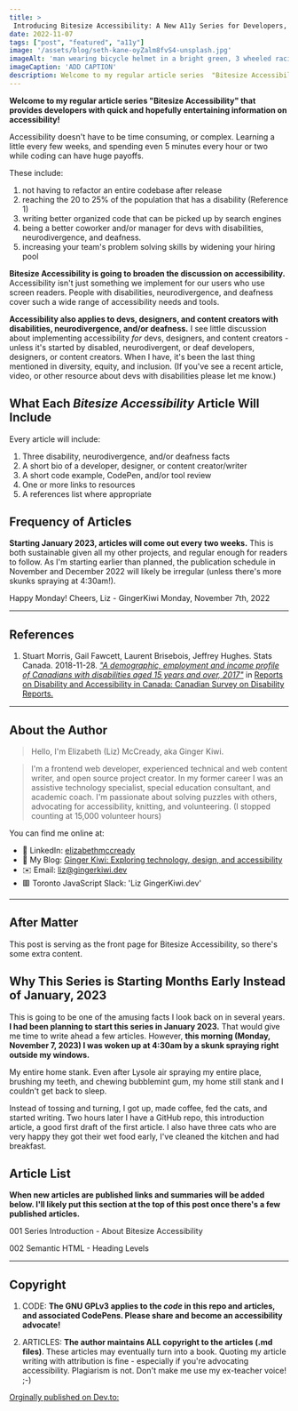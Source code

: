 ```yaml
---
title: >
 Introducing Bitesize Accessibility: A New A11y Series for Developers, UX Designers, and Content Creators
date: 2022-11-07
tags: ["post", "featured", "a11y"]
image: '/assets/blog/seth-kane-oyZalm8fvS4-unsplash.jpg'
imageAlt: 'man wearing bicycle helmet in a bright green, 3 wheeled racing wheelchair going fast. The background of the photo is blurred. Stickers on the wheelchair say 248 and Masterson. Photo taken during the 2017 Chicago Marathon'
imageCaption: 'ADD CAPTION'
description: Welcome to my regular article series  "Bitesize Accessibility" that provides developers with quick and hopefully entertaining information on accessibility! Accessibility doesn't have to be time consuming, or complex. Learning a little every few weeks, and spending even 5 minutes every hour or two while coding can have huge payoffs.
---
```


**Welcome to my regular article series  "Bitesize Accessibility" that provides developers with quick and hopefully entertaining information on accessibility!**

Accessibility doesn't have to be time consuming, or complex. Learning a little every few weeks, and spending even 5 minutes every hour or two while coding can have huge payoffs.

These include:

1. not having to refactor an entire codebase after release
2. reaching the 20 to 25% of the population that has a disability (Reference 1)
3. writing better organized code that can be picked up by search engines
4. being a better coworker and/or manager for devs with disabilities, neurodivergence, and deafness.
5. increasing your team's problem solving skills by widening your hiring pool

**Bitesize Accessibility is going to broaden the discussion on accessibility.** Accessibility isn't just something we implement for our users who use screen readers. People with disabilities, neurodivergence, and deafness cover such a wide range of accessibility needs and tools. 

**Accessibility also applies to devs, designers, and content creators with disabilities, neurodivergence, and/or deafness.** I see little discussion about implementing accessibility *for* devs, designers, and content creators - unless it's started by disabled, neurodivergent, or deaf developers, designers, or content creators. When I have, it's been the last thing mentioned in diversity, equity, and inclusion. (If you've see a recent article, video, or other resource about devs with disabilities please let me know.)

## What Each *Bitesize Accessibility* Article Will Include

Every article will include:

1. Three disability, neurodivergence, and/or deafness facts
2. A short bio of a developer, designer, or content creator/writer
3. A short code example, CodePen, and/or tool review
4. One or more links to resources
5. A references list where appropriate

## Frequency of Articles

**Starting January 2023, articles will come out every two weeks.** This is both sustainable given all my other projects, and regular enough for readers to follow. As I'm starting earlier than planned, the publication schedule in November and December 2022 will likely be irregular (unless there's more skunks spraying at 4:30am!).

Happy Monday!
Cheers,
Liz - GingerKiwi
Monday, November 7th, 2022

___

## References

1. Stuart Morris, Gail Fawcett, Laurent Brisebois, Jeffrey Hughes. Stats Canada. 2018-11-28. [*"A demographic, employment and income profile of Canadians with disabilities aged 15 years and over, 2017"*](https://www150.statcan.gc.ca/n1/pub/89-654-x/89-654-x2018002-eng.htm) in [Reports on Disability and Accessibility in Canada: Canadian Survey on Disability Reports.](https://www150.statcan.gc.ca/n1/en/catalogue/89-654-X)
___

## About the Author

> Hello, I'm Elizabeth (Liz) McCready, aka Ginger Kiwi. 

> I'm a frontend web developer, experienced technical and web content writer, and open source project creator. In my former career I was an assistive technology specialist, special education consultant, and academic coach. I'm passionate about solving puzzles with others, advocating for accessibility, knitting, and volunteering. (I stopped counting at 15,000 volunteer hours)

You can find me online at:

- 💼 LinkedIn: [elizabethmccready](https://www.linkedin.com/in/elizabethmccready/)
- 📰 My Blog: [Ginger Kiwi: Exploring technology, design, and accessibility](https://gingerkiwi.blog)
- ✉️ Email: <a href="mailto:liz@gingerkiwi.dev">liz@gingerkiwi.dev</a>
- 🟥 Toronto JavaScript Slack: 'Liz GingerKiwi.dev'

___

## After Matter

This post is serving as the front page for Bitesize Accessibility, so there's some extra content.

## Why This Series is Starting Months Early Instead of January, 2023

This is going to be one of the amusing facts I look back on in several years. **I had been planning to start this series in January 2023.** That would give me time to write ahead a few articles. However, **this morning (Monday, November 7, 2023) I was woken up at 4:30am by a skunk spraying right outside my windows.** 

My entire home stank. Even after Lysole air spraying my entire place, brushing my teeth, and chewing bubblemint gum, my home still stank and I couldn't get back to sleep. 

Instead of tossing and turning, I got up, made coffee, fed the cats, and started writing.  Two hours later I have a GitHub repo, this introduction article, a good first draft of the first article. I also have three cats who are very happy they got their wet food early, I've cleaned the kitchen and had breakfast.

## Article List

**When new articles are published links and summaries will be added below. I'll likely put this section at the top of this post once there's a few published articles.**

001 Series Introduction - About Bitesize Accessibility

002 Semantic HTML - Heading Levels
___

## Copyright

1. CODE: **The GNU GPLv3 applies to the *code* in this repo and articles, and associated CodePens. Please share and become an accessibility advocate!**

2. ARTICLES: **The author maintains ALL copyright to the articles (.md files)**. These articles may eventually turn into a book. Quoting my article writing with attribution is fine - especially if you're advocating accessibility. Plagiarism is not. Don't make me use my ex-teacher voice! ;-)

[Orginally published on Dev.to:](https://dev.to/gingerkiwi/introducing-bitesize-accessibility-a-new-a11y-series-for-developers-ux-designers-and-content-creators-443a) 
